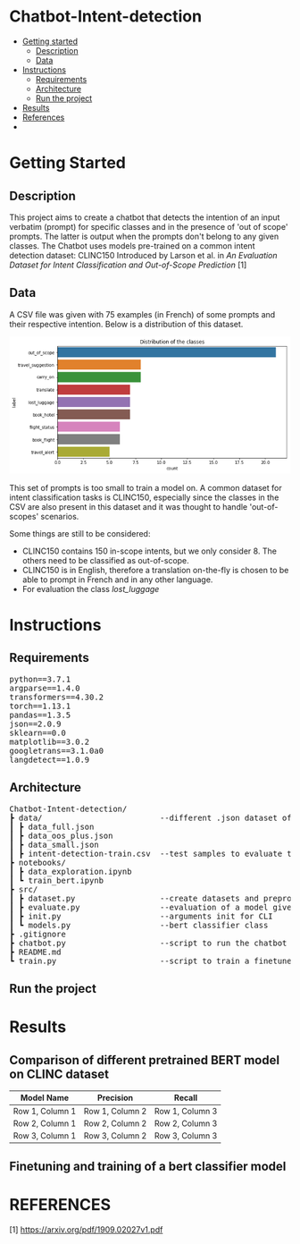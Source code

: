 # Chatbot-Intent-detection
* [Getting started](#getting-started)
    * [Description](#description)
    * [Data](#data)
* [Instructions](#instructions)
    * [Requirements](#requirements)
    * [Architecture](#architecture)
    * [Run the project](#run-the-project)
* [Results](#results)
* [References](#references)
* 
# Getting Started

## Description

This project aims to create a chatbot that detects the intention of an input verbatim (prompt) for specific classes and in the presence of 'out of scope' prompts. The latter is output when the prompts don't belong to any given classes. 
The Chatbot uses models pre-trained on a common intent detection dataset: CLINC150 Introduced by Larson et al. in *An Evaluation Dataset for Intent Classification and Out-of-Scope Prediction* [1]

## Data 

A CSV file was given with 75 examples (in French) of some prompts and their respective intention. Below is a distribution of this dataset. 

![alt text](/img/class_distib.png)

This set of prompts is too small to train a model on. A common dataset for intent classification tasks is CLINC150, especially since the classes in the CSV are also present in this dataset and it was thought to handle 'out-of-scopes' scenarios.

Some things are still to be considered: 
  - CLINC150 contains 150 in-scope intents, but we only consider 8. The others need to be classified as out-of-scope.
  - CLINC150 is in English, therefore a translation on-the-fly is chosen to be able to prompt in French and in any other language.
  - For evaluation the class _lost_luggage_
    
# Instructions 
## Requirements

<pre>
python==3.7.1
argparse==1.4.0
transformers==4.30.2
torch==1.13.1
pandas==1.3.5
json==2.0.9
sklearn==0.0
matplotlib==3.0.2
googletrans==3.1.0a0
langdetect==1.0.9
</pre>

## Architecture 
<pre>
Chatbot-Intent-detection/
┣ data/                         --different .json dataset of CLINC
┃ ┣ data_full.json            
┃ ┣ data_oos_plus.json
┃ ┣ data_small.json
┃ ┣ intent-detection-train.csv  --test samples to evaluate the model
┣ notebooks/
┃ ┣ data_exploration.ipynb
┃ ┗ train_bert.ipynb
┣ src/
┃ ┣ dataset.py                  --create datasets and preprocess
┃ ┣ evaluate.py                 --evaluation of a model given a csv  
┃ ┣ init.py                     --arguments init for CLI
┃ ┗ models.py                   --bert classifier class
┣ .gitignore
┣ chatbot.py                    --script to run the chatbot or evaluation
┣ README.md
┗ train.py                      --script to train a finetuned model
</pre>

## Run the project

# Results
## Comparison of different pretrained BERT model on CLINC dataset

| Model Name | Precision | Recall | 
| -------- | -------- | -------- |
| Row 1, Column 1 | Row 1, Column 2 | Row 1, Column 3 |
| Row 2, Column 1 | Row 2, Column 2 | Row 2, Column 3 |
| Row 3, Column 1 | Row 3, Column 2 | Row 3, Column 3 |
## Finetuning and training of a bert classifier model
# REFERENCES

[1] https://arxiv.org/pdf/1909.02027v1.pdf



